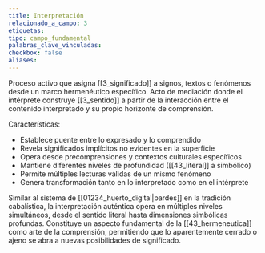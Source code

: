 ```yaml
---
title: Interpretación
relacionado_a_campo: 3
etiquetas: 
tipo: campo_fundamental
palabras_clave_vinculadas: 
checkbox: false
aliases:
---
```


Proceso activo que asigna [[3_significado]] a signos, textos o fenómenos desde un marco hermenéutico específico. Acto de mediación donde el intérprete construye [[3_sentido]] a partir de la interacción entre el contenido interpretado y su propio horizonte de comprensión.

Características:
- Establece puente entre lo expresado y lo comprendido
- Revela significados implícitos no evidentes en la superficie
- Opera desde precomprensiones y contextos culturales específicos
- Mantiene diferentes niveles de profundidad ([[43_literal]] a simbólico)
- Permite múltiples lecturas válidas de un mismo fenómeno
- Genera transformación tanto en lo interpretado como en el intérprete

Similar al sistema de [[01234_huerto_digital|pardes]] en la tradición cabalística, la interpretación auténtica opera en múltiples niveles simultáneos, desde el sentido literal hasta dimensiones simbólicas profundas. Constituye un aspecto fundamental de la [[43_hermeneutica]] como arte de la comprensión, permitiendo que lo aparentemente cerrado o ajeno se abra a nuevas posibilidades de significado.
